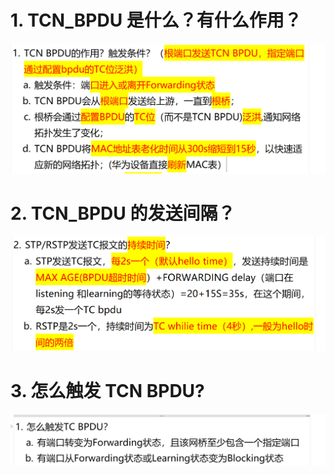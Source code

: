 # 1. TCN_BPDU 是什么？有什么作用？

![alt text](images/面试题---TCN_BPDU/image.png)

# 2. TCN_BPDU 的发送间隔？

![alt text](image-10.png)

# 3. 怎么触发 TCN BPDU?

![alt text](images/面试题---TCN_BPDU/image-1.png)

